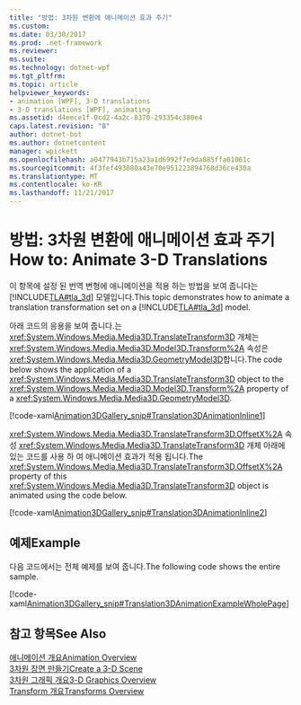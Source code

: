 ```yaml
---
title: "방법: 3차원 변환에 애니메이션 효과 주기"
ms.custom: 
ms.date: 03/30/2017
ms.prod: .net-framework
ms.reviewer: 
ms.suite: 
ms.technology: dotnet-wpf
ms.tgt_pltfrm: 
ms.topic: article
helpviewer_keywords:
- animation [WPF], 3-D translations
- 3-D translations [WPF], animating
ms.assetid: d4eece1f-0cd2-4a2c-8370-293354c380e4
caps.latest.revision: "8"
author: dotnet-bot
ms.author: dotnetcontent
manager: wpickett
ms.openlocfilehash: a0477943b715a23a1d6992f7e9da885ffa01061c
ms.sourcegitcommit: 4f3fef493080a43e70e951223894768d36ce430a
ms.translationtype: MT
ms.contentlocale: ko-KR
ms.lasthandoff: 11/21/2017
---
```

# <a name="how-to-animate-3-d-translations"></a><span data-ttu-id="b73ac-102">방법: 3차원 변환에 애니메이션 효과 주기</span><span class="sxs-lookup"><span data-stu-id="b73ac-102">How to: Animate 3-D Translations</span></span>
<span data-ttu-id="b73ac-103">이 항목에 설정 된 번역 변형에 애니메이션을 적용 하는 방법을 보여 줍니다는 [!INCLUDE[TLA#tla_3d](../../../../includes/tlasharptla-3d-md.md)] 모델입니다.</span><span class="sxs-lookup"><span data-stu-id="b73ac-103">This topic demonstrates how to animate a translation transformation set on a [!INCLUDE[TLA#tla_3d](../../../../includes/tlasharptla-3d-md.md)] model.</span></span>  
  
 <span data-ttu-id="b73ac-104">아래 코드의 응용을 보여 줍니다.는 <xref:System.Windows.Media.Media3D.TranslateTransform3D> 개체는 <xref:System.Windows.Media.Media3D.Model3D.Transform%2A> 속성은 <xref:System.Windows.Media.Media3D.GeometryModel3D>합니다.</span><span class="sxs-lookup"><span data-stu-id="b73ac-104">The code below shows the application of a <xref:System.Windows.Media.Media3D.TranslateTransform3D> object to the <xref:System.Windows.Media.Media3D.Model3D.Transform%2A> property of a <xref:System.Windows.Media.Media3D.GeometryModel3D>.</span></span>  
  
 [!code-xaml[Animation3DGallery_snip#Translation3DAnimationInline1](../../../../samples/snippets/csharp/VS_Snippets_Wpf/Animation3DGallery_snip/CS/Translation3DAnimationExample.xaml#translation3danimationinline1)]  
  
 <span data-ttu-id="b73ac-105"><xref:System.Windows.Media.Media3D.TranslateTransform3D.OffsetX%2A> 속성 <xref:System.Windows.Media.Media3D.TranslateTransform3D> 개체 아래에 있는 코드를 사용 하 여 애니메이션 효과가 적용 됩니다.</span><span class="sxs-lookup"><span data-stu-id="b73ac-105">The <xref:System.Windows.Media.Media3D.TranslateTransform3D.OffsetX%2A> property of this <xref:System.Windows.Media.Media3D.TranslateTransform3D> object is animated using the code below.</span></span>  
  
 [!code-xaml[Animation3DGallery_snip#Translation3DAnimationInline2](../../../../samples/snippets/csharp/VS_Snippets_Wpf/Animation3DGallery_snip/CS/Translation3DAnimationExample.xaml#translation3danimationinline2)]  
  
## <a name="example"></a><span data-ttu-id="b73ac-106">예제</span><span class="sxs-lookup"><span data-stu-id="b73ac-106">Example</span></span>  
 <span data-ttu-id="b73ac-107">다음 코드에서는 전체 예제를 보여 줍니다.</span><span class="sxs-lookup"><span data-stu-id="b73ac-107">The following code shows the entire sample.</span></span>  
  
 [!code-xaml[Animation3DGallery_snip#Translation3DAnimationExampleWholePage](../../../../samples/snippets/csharp/VS_Snippets_Wpf/Animation3DGallery_snip/CS/Translation3DAnimationExample.xaml#translation3danimationexamplewholepage)]  
  
## <a name="see-also"></a><span data-ttu-id="b73ac-108">참고 항목</span><span class="sxs-lookup"><span data-stu-id="b73ac-108">See Also</span></span>  
 [<span data-ttu-id="b73ac-109">애니메이션 개요</span><span class="sxs-lookup"><span data-stu-id="b73ac-109">Animation Overview</span></span>](../../../../docs/framework/wpf/graphics-multimedia/animation-overview.md)  
 [<span data-ttu-id="b73ac-110">3차원 장면 만들기</span><span class="sxs-lookup"><span data-stu-id="b73ac-110">Create a 3-D Scene</span></span>](../../../../docs/framework/wpf/graphics-multimedia/how-to-create-a-3-d-scene.md)  
 [<span data-ttu-id="b73ac-111">3차원 그래픽 개요</span><span class="sxs-lookup"><span data-stu-id="b73ac-111">3-D Graphics Overview</span></span>](../../../../docs/framework/wpf/graphics-multimedia/3-d-graphics-overview.md)  
 [<span data-ttu-id="b73ac-112">Transform 개요</span><span class="sxs-lookup"><span data-stu-id="b73ac-112">Transforms Overview</span></span>](../../../../docs/framework/wpf/graphics-multimedia/transforms-overview.md)
